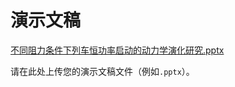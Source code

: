 # 演示文稿
[不同阻力条件下列车恒功率启动的动力学演化研究.pptx](https://github.com/user-attachments/files/20875907/default.pptx)

请在此处上传您的演示文稿文件（例如`.pptx`）。
